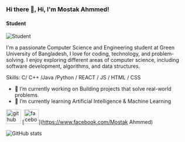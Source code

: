 
### Hi there 👋, Hi, I'm Mostak Ahmmed! 
#### Student 
![Student ](https://scontent.fdac24-5.fna.fbcdn.net/v/t39.30808-6/412721685_1855218598248122_8810247462433510290_n.jpg?_nc_cat=102&ccb=1-7&_nc_sid=a5f93a&_nc_eui2=AeFTjnlRyC_UwAvuC5Yw1Ez566SAUtRYmfvrpIBS1FiZ-_hTlnzK4EmDcpsqE_Okz1hXoBwFgxMN2g3fx7EJslhv&_nc_ohc=d8SUpIAvRcgQ7kNvgFiXONU&_nc_ht=scontent.fdac24-5.fna&oh=00_AYD377x9vTmvN_yfZWc9cTLHmjCARUNVieG1XsX-azRasg&oe=66DB870A)

I'm a passionate Computer Science and Engineering student at Green University of Bangladesh, I love for coding, technology, and problem-solving. I enjoy exploring different areas of computer science, including software development, algorithms, and data structures.

Skills: C/ C++ /Java /Python / REACT / JS / HTML / CSS

- 🔭 I’m currently working on Building projects that solve real-world problems. 
- 🌱 I’m currently learning Artificial Intelligence & Machine Learning 


[<img src='https://cdn.jsdelivr.net/npm/simple-icons@3.0.1/icons/github.svg' alt='github' height='40'>](https://github.com/Mostak-Ahmmed)  [<img src='https://cdn.jsdelivr.net/npm/simple-icons@3.0.1/icons/facebook.svg' alt='facebook' height='40'>](https://www.facebook.com/Mostak Ahmmed)  

![GitHub stats](https://github-readme-stats.vercel.app/api?username=Mostak-Ahmmed&show_icons=true)  

